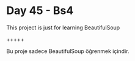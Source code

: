 # Day 45 - Bs4

This project is just for learning BeautifulSoup

+++++

Bu proje sadece BeautifulSoup öğrenmek içindir.